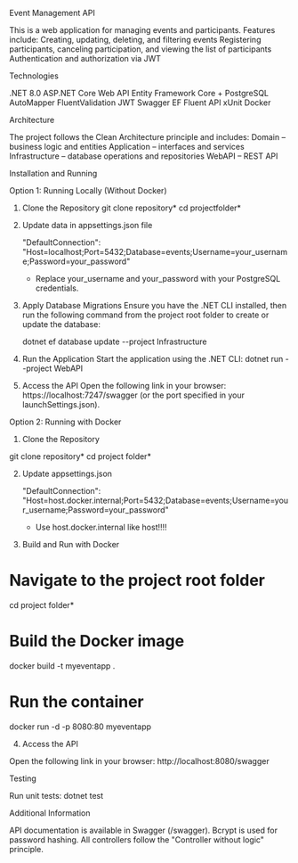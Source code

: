 Event Management API

This is a web application for managing events and participants. Features include:
Creating, updating, deleting, and filtering events
Registering participants, canceling participation, and viewing the list of participants
Authentication and authorization via JWT

Technologies

.NET 8.0
ASP.NET Core Web API
Entity Framework Core + PostgreSQL
AutoMapper
FluentValidation
JWT
Swagger
EF Fluent API
xUnit
Docker

Architecture

The project follows the Clean Architecture principle and includes:
Domain – business logic and entities
Application – interfaces and services
Infrastructure – database operations and repositories
WebAPI – REST API

Installation and Running

Option 1: Running Locally (Without Docker)

1. Clone the Repository
   git clone repository*
   cd projectfolder*

2. Update data in appsettings.json file

   "DefaultConnection": "Host=localhost;Port=5432;Database=events;Username=your_username;Password=your_password"

   - Replace your_username and your_password with your PostgreSQL credentials.

3. Apply Database Migrations
   Ensure you have the .NET CLI installed, then run the following command from the project root folder to create or update the database:

   dotnet ef database update --project Infrastructure

4. Run the Application
   Start the application using the .NET CLI:
   dotnet run --project WebAPI

5. Access the API
   Open the following link in your browser:
   https://localhost:7247/swagger (or the port specified in your launchSettings.json).

Option 2: Running with Docker

1. Clone the Repository

git clone repository*
cd project folder*

2. Update appsettings.json

   "DefaultConnection": "Host=host.docker.internal;Port=5432;Database=events;Username=your_username;Password=your_password"

   - Use host.docker.internal like host!!!!

3. Build and Run with Docker

# Navigate to the project root folder

cd project folder\*

# Build the Docker image

docker build -t myeventapp .

# Run the container

docker run -d -p 8080:80 myeventapp

4. Access the API

Open the following link in your browser:
http://localhost:8080/swagger

Testing

Run unit tests:
dotnet test

Additional Information

API documentation is available in Swagger (/swagger).
Bcrypt is used for password hashing.
All controllers follow the "Controller without logic" principle.
